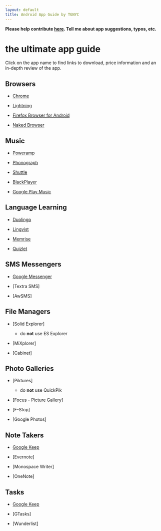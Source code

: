 ```yaml
---
layout: default
title: Android App Guide by TGNYC
---
```

**Please help contribute [here](https://github.com/TGNYC/TGNYC.github.io/issues/new). Tell me about app suggestions, typos, etc.**


# the ultimate app guide

Click on the app name to find links to download, price information and an in-depth review of the app.

## Browsers
* [Chrome](/android/appguide/chrome)

* [Lightning](/android/appguide/lightning)

* [Firefox Browser for Android](/android/appguide/firefox)

* [Naked Browser](/android/appguide/naked)

## Music

* [Poweramp](/android/appguide/poweramp/)

* [Phonograph](/android/appguide/Phonograph/)

* [Shuttle](/android/appguide/shuttle/)

* [BlackPlayer](/android/appguide/blackplayer/)

* [Google Play Music](/android/appguide/playmusic/)

## Language Learning

* [Duolingo](/android/appguide/duolingo/)

* [Lingvist](/android/appguide/lingvist/)

* [Memrise](/android/appguide/memrise/)

* [Quizlet](/android/appguide/quizlet/)

## SMS Messengers

* [Google Messenger](/android/appguide/googlemessenger/)

* [Textra SMS]

* [AwSMS]

## File Managers

* [Solid Explorer]
	* do **not** use ES Explorer
* [MiXplorer]

* [Cabinet]

## Photo Galleries

* [Piktures]
	* do **not** use QuickPik
* [Focus - Picture Gallery]

* [F-Stop]

* [Google Photos]

## Note Takers

* [Google Keep](/anroid/appguide/googlekeep)

* [Evernote]

* [Monospace Writer]

* [OneNote]

## Tasks

* [Google Keep](/android/appguide/googlekeep)

* [GTasks]

* [Wunderlist]
